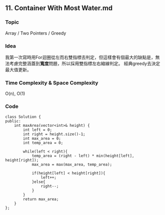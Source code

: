 ## 11. Container With Most Water.md

### Topic
Array / Two Pointers / Greedy

### Idea
我第一次寫時用For迴圈從左而右雙指標去判定，但這樣會有個最大的缺點是，無法考慮完整涵蓋到**寬度**問題，所以採用雙指標左右縮線判定。
經典greedy去決定最大值更新。
### Time Complexity & Space Complexity
O(n), O(1)

### Code
```
class Solution {
public:
    int maxArea(vector<int>& height) {
        int left = 0;
        int right = height.size()-1;
        int max_area = 0;
        int temp_area = 0;

        while(left < right){
            temp_area = (right - left) * min(height[left], height[right]);
            max_area = max(max_area, temp_area);

            if(height[left] < height[right]){
                left++;
            }else{
                right--;
            }
        }
        return max_area;
    }
};
```

